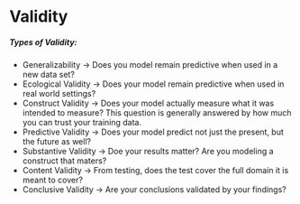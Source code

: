 # Validity

##### Types of Validity:
* Generalizability -> Does you model remain predictive when used in a new data set?
* Ecological Validity -> Does your model remain predictive when used in real world settings? 
* Construct Validity -> Does your model actually measure what it was intended to measure? This question is generally answered by how much you can trust your training data.
* Predictive Validity -> Does your model predict not just the present, but the future as well?
* Substantive Validity -> Doe your results matter? Are you modeling a construct that maters?
* Content Validity -> From testing, does the test cover the full domain it is meant to cover?
* Conclusive Validity -> Are your conclusions validated by your findings?
